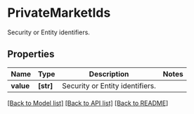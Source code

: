 # PrivateMarketIds

Security or Entity identifiers. 

## Properties
Name | Type | Description | Notes
------------ | ------------- | ------------- | -------------
**value** | **[str]** | Security or Entity identifiers.  | 

[[Back to Model list]](../README.md#documentation-for-models) [[Back to API list]](../README.md#documentation-for-api-endpoints) [[Back to README]](../README.md)


